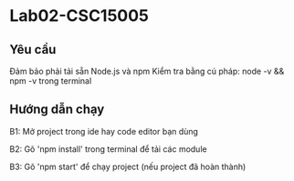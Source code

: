 # Lab02-CSC15005

## Yêu cầu

Đảm bảo phải tải sẵn Node.js và npm
Kiểm tra bằng cú pháp: node -v && npm -v trong terminal

## Hướng dẫn chạy

B1: Mở project trong ide hay code editor bạn dùng

B2: Gõ 'npm install' trong terminal để tải các module

B3: Gõ 'npm start' để chạy project (nếu project đã hoàn thành)
